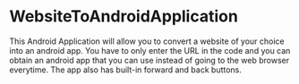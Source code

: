 # WebsiteToAndroidApplication

This Android Application will allow you to convert a website of your choice into an android app. You have to only enter the URL
 in the code and you can obtain an android app that you can use instead of going to the web browser everytime. The app also has
 built-in forward and back buttons.
